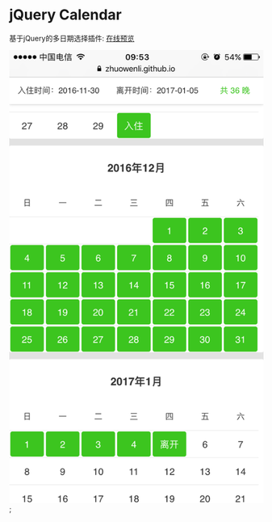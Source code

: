 
# jQuery Calendar

基于jQuery的多日期选择插件: [在线预览](https://zhuowenli.github.io/jquery-calendar/)

![](img/mobile.jpg);
